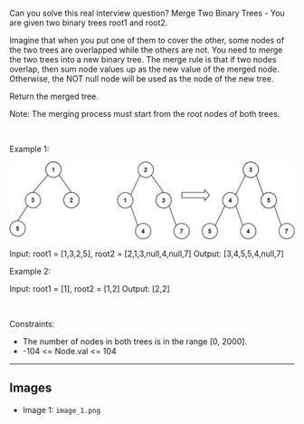 Can you solve this real interview question? Merge Two Binary Trees - You are given two binary trees root1 and root2.

Imagine that when you put one of them to cover the other, some nodes of the two trees are overlapped while the others are not. You need to merge the two trees into a new binary tree. The merge rule is that if two nodes overlap, then sum node values up as the new value of the merged node. Otherwise, the NOT null node will be used as the node of the new tree.

Return the merged tree.

Note: The merging process must start from the root nodes of both trees.

 

Example 1:

![Example 1](./image_1.png)


Input: root1 = [1,3,2,5], root2 = [2,1,3,null,4,null,7]
Output: [3,4,5,5,4,null,7]


Example 2:


Input: root1 = [1], root2 = [1,2]
Output: [2,2]


 

Constraints:

 * The number of nodes in both trees is in the range [0, 2000].
 * -104 <= Node.val <= 104

---

## Images

- Image 1: `image_1.png`
